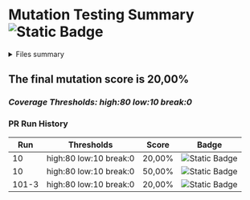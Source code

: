 ﻿<!--STRYKER-PR-"170-1"-->
# Mutation Testing Summary ![Static Badge](https://img.shields.io/badge/20%25-Mutation%20Tests-red)
  
<details>

<summary>Files summary</summary>
  
| File            | Score   | Killed | Survived | Timeout | No Coverage | Ignored | Compile Errors | Total Detected | Total Undetected | Total Mutants |
| --------------- | ------- | ------ | -------- | ------- | ----------- | ------- | -------------- | -------------- | ---------------- | ------------- |
| Core\/Entity.cs | 100.00% | 1      | 0        | 0       | 0           | 1       | 0              | 1              | 0                | 2             |
| Program.cs      | 0.00%   | 0      | 0        | 0       | 4           | 0       | 0              | 0              | 4                | 4             |
  
</details>

## The final mutation score is 20,00%

### *Coverage Thresholds: high:80 low:10 break:0*

### PR Run History

<!--HISTORY-->
|Run|Thresholds|Score|Badge|
|-------|--------|--------|--------|
|10|high:80 low:10 break:0|20,00%|![Static Badge](https://img.shields.io/badge/20%25-Mutation%20Tests-red)|
|10|high:80 low:10 break:0|50,00%|![Static Badge](https://img.shields.io/badge/50%25-Mutation%20Tests-yellow)|
|101-3|high:80 low:10 break:0|20,00%|![Static Badge](https://img.shields.io/badge/20%25-Mutation%20Tests-red)|
<!--HISTORY-END-->

<!-- Stryker-Mutation-Comment -->